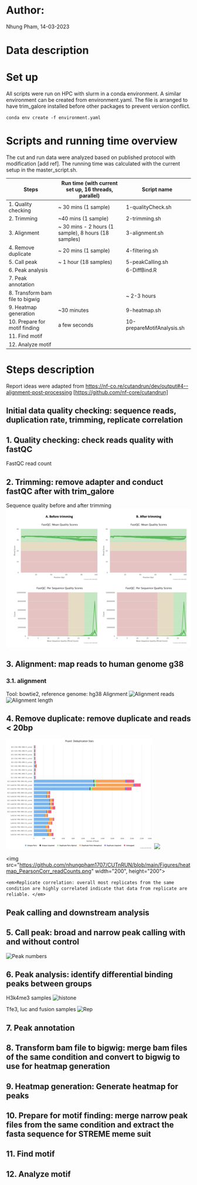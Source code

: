 # Author:
Nhung Pham, 14-03-2023

# Data description

# Set up
All scripts were run on HPC with slurm in a conda environment. A similar environment can be created from environment.yaml. The file is arranged to have trim_galore installed before other packages to prevent version conflict. 

```
conda env create -f environment.yaml
```
# Scripts and running time overview

The cut and run data were analyzed based on published protocol with modification [add ref]. The running time was calculated with the current setup in the master_script.sh. 

|Steps | Run time (with current set up, 16 threads, parallel)| Script name|
|------|-----------------|------------|
|1. Quality checking | ~ 30 mins (1 sample) | 1-qualityCheck.sh |
|2. Trimming|  ~40 mins (1 sample) |2-trimming.sh |
|3. Alignment|  ~ 30 mins - 2 hours (1 sample), 8 hours (18 samples) | 3-alignment.sh |
|4. Remove duplicate | ~ 20 mins (1 sample) | 4-filtering.sh |
|5. Call peak|  ~ 1 hour (18 samples) | 5-peakCalling.sh |
|6. Peak analysis| | 6-DiffBind.R  |
|7. Peak annotation | | | |
|8. Transform bam file to bigwig | | ~ 2-3 hours |8-bam2bigwig.sh|
|9. Heatmap generation| ~30 minutes |9-heatmap.sh |
|10. Prepare for motif finding|  a few seconds |10-prepareMotifAnalysis.sh |
|11. Find motif | | | |
|12. Analyze motif | | | | 

# Steps description

Report ideas were adapted from https://nf-co.re/cutandrun/dev/output#4--alignment-post-processing [https://github.com/nf-core/cutandrun]
## Initial data quality checking: sequence reads, duplication rate, trimming, replicate correlation 

## 1. Quality checking: check reads quality with fastQC

FastQC read count

## 2. Trimming: remove adapter and conduct fastQC after with trim_galore

Sequence quality before and after trimming
<img src="https://github.com/nhungpham1707/CUTnRUN/blob/main/Figures/QC_figure.png">

## 3. Alignment: map reads to human genome g38
### 3.1. alignment 

Tool: bowtie2, reference genome: hg38
Alignment 
![Alignment reads](Figures/alignment_report_w_new_samples.png)
![Alignment length](Figures/alignment_length_report.png)
## 4. Remove duplicate: remove duplicate and reads < 20bp 
<img src="https://github.com/nhungpham1707/CUTnRUN/blob/main/Figures/picard_deduplication.png" width="400" height="300">


<img src="https://github.com/nhungpham1707/CUTnRUN/blob/main/Figures/duplication_rate_report.png">


<img src="https://github.com/nhungpham1707/CUTnRUN/blob/main/Figures/heatmap_PearsonCorr_readCounts.png" width="200", height="200">

    <em>Replicate correlation: overall most replicates from the same condition are highly correlated indicate that data from replicate are reliable. </em>

## Peak calling and downstream analysis 
## 5. Call peak: broad and narrow peak calling with and without control
![Peak numbers](Figures/peaks_number_with_nocontrol_report.png)
## 6. Peak analysis: identify differential binding peaks between groups
H3k4me3 samples
![histone](Figures/H3k4me3_samples_peak_counts.png)

Tfe3, luc and fusion samples
![Rep](Figures/tfe3_fusion_luc_samples_peak_counts.png)

## 7. Peak annotation
## 8. Transform bam file to bigwig: merge bam files of the same condition and convert to bigwig to use for heatmap generation
## 9. Heatmap generation: Generate heatmap for peaks
## 10. Prepare for motif finding: merge narrow peak files from the same condition and extract the fasta sequence for STREME meme suit
## 11. Find motif 
## 12. Analyze motif 
